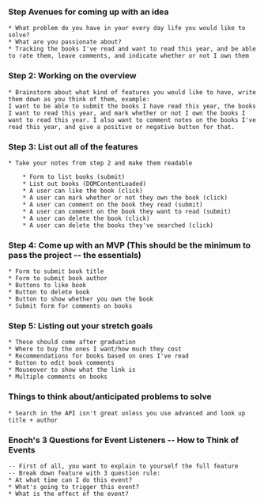 ### Step Avenues for coming up with an idea
    * What problem do you have in your every day life you would like to solve?
    * What are you passionate about?
    * Tracking the books I've read and want to read this year, and be able to rate them, leave comments, and indicate whether or not I own them

### Step 2: Working on the overview
    * Brainstorm about what kind of features you would like to have, write them down as you think of them, example: 
    I want to be able to submit the books I have read this year, the books I want to read this year, and mark whether or not I own the books I want to read this year. I also want to comment notes on the books I've read this year, and give a positive or negative button for that. 


### Step 3: List out all of the features
    * Take your notes from step 2 and make them readable

        * Form to list books (submit)
        * List out books (DOMContentLoaded)
        * A user can like the book (click)
        * A user can mark whether or not they own the book (click)
        * A user can comment on the book they read (submit)
        * A user can comment on the book they want to read (submit)
        * A user can delete the book (click)
        * A user can delete the books they've searched (click)

### Step 4: Come up with an MVP (This should be the minimum to pass the project -- the essentials)

    * Form to submit book title
    * Form to submit book author
    * Buttons to like book
    * Button to delete book
    * Button to show whether you own the book
    * Submit form for comments on books

### Step 5: Listing out your stretch goals
    * These should come after graduation
    * Where to buy the ones I want/how much they cost
    * Recommendations for books based on ones I've read
    * Button to edit book comments
    * Mouseover to show what the link is
    * Multiple comments on books

### Things to think about/anticipated problems to solve
    * Search in the API isn't great unless you use advanced and look up title + author


### Enoch's 3 Questions for Event Listeners -- How to Think of Events
    -- First of all, you want to explain to yourself the full feature
    -- Break down feature with 3 question rule:
    * At what time can I do this event?
    * What's going to trigger this event?
    * What is the effect of the event?